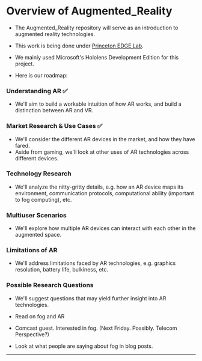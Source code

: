 # Overview of Augmented_Reality

* The Augmented_Reality repository will serve as an introduction to augmented reality technologies.
* This work is being done under [Princeton EDGE Lab](http://scenic.princeton.edu/about.php).
* We mainly used Microsoft's Hololens Development Edition for this project. 

* Here is our roadmap:

### Understanding AR :white_check_mark:
* We'll aim to build a workable intuition of how AR works, and build a distinction between AR and VR.

### Market Research & Use Cases :white_check_mark:
* We'll consider the different AR devices in the market, and how they have fared.
* Aside from gaming, we'll look at other uses of AR technologies across different devices.

### Technology Research
* We'll analyze the nitty-gritty details, e.g. how an AR device maps its environment, communication protocols, computational ability (important to fog computing), etc.

### Multiuser Scenarios
* We'll explore how multiple AR devices can interact with each other in the augmented space.

### Limitations of AR
* We'll address limitations faced by AR technologies, e.g. graphics resolution, battery life, bulkiness, etc.

### Possible Research Questions
* We'll suggest questions that may yield further insight into AR technologies.

* Read on fog and AR
* Comcast guest. Interested in fog. (Next Friday. Possibly. Telecom Perspective?)
* Look at what people are saying about fog in blog posts.
-----
